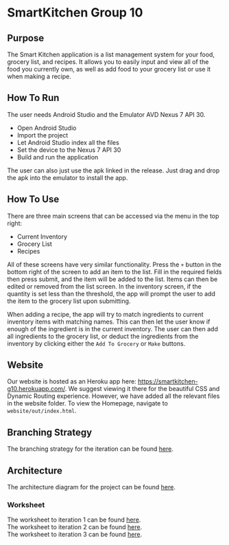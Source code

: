 # SmartKitchen Group 10

## Purpose
The Smart Kitchen application is a list management system for your food, grocery list, and recipes. It allows you to easily input and view all of the food you currently own, as well as add food to your grocery list or use it when making a recipe.

## How To Run
The user needs Android Studio and the Emulator AVD Nexus 7 API 30. 
- Open Android Studio
- Import the project
- Let Android Studio index all the files
- Set the device to the Nexus 7 API 30
- Build and run the application

The user can also just use the apk linked in the release. Just drag and drop the apk into the emulator to install the app.

## How To Use
There are three main screens that can be accessed via the menu in the top right:
- Current Inventory
- Grocery List
- Recipes

All of these screens have very similar functionality. Press the ```+``` button in the bottom right of the screen to add an item to the list. Fill in the required fields then press submit, and the item will be added to the list. Items can then be edited or removed from the list screen. In the inventory screen, if the quantity is set less than the threshold, the app will prompt the user to add the item to the grocery list upon submitting.

When adding a recipe, the app will try to match ingredients to current inventory items with matching names. This can then let the user know if enough of the ingredient is in the current inventory. The user can then add all ingredients to the grocery list, or deduct the ingredients from the inventory by clicking either the ```Add To Grocery``` or ```Make``` buttons.

## Website
Our website is hosted as an Heroku app here: https://smartkitchen-g10.herokuapp.com/. We suggest viewing it there for the beautiful CSS and Dynamic Routing experience. However, we have added all the relevant files in the website folder. To view the Homepage, navigate to ```website/out/index.html```.

## Branching Strategy

The branching strategy for the iteration can be found [here](branching_strategy.md).

## Architecture

The architecture diagram for the project can be found [here](ARCHITECTURE.md).

### Worksheet
The worksheet to iteration 1 can be found [here](worksheet.md).\
The worksheet to iteration 2 can be found [here](Worksheet2.md).\
The worksheet to iteration 3 can be found [here](worksheet3.md).

